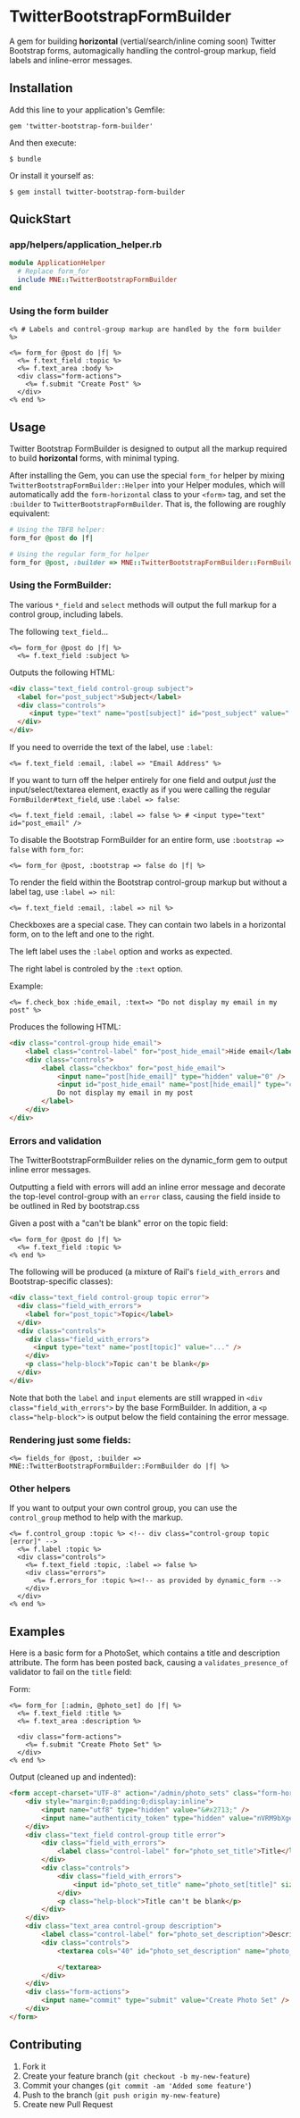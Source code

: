 # TwitterBootstrapFormBuilder

A gem for building **horizontal** (vertial/search/inline coming soon) Twitter Bootstrap forms, automagically handling the
control-group markup, field labels and inline-error messages.

## Installation

Add this line to your application's Gemfile:

    gem 'twitter-bootstrap-form-builder'

And then execute:

    $ bundle

Or install it yourself as:

    $ gem install twitter-bootstrap-form-builder

## QuickStart

### app/helpers/application_helper.rb

```ruby
module ApplicationHelper
  # Replace form_for
  include MNE::TwitterBootstrapFormBuilder
end
```

### Using the form builder

```erb
<% # Labels and control-group markup are handled by the form builder %>

<%= form_for @post do |f| %>
  <%= f.text_field :topic %>
  <%= f.text_area :body %>
  <div class="form-actions">
    <%= f.submit "Create Post" %>
  </div>
<% end %>
```


## Usage

Twitter Bootstrap FormBuilder is designed to output all the markup required to build **horizontal** forms,
with minimal typing.

After installing the Gem, you can use the special `form_for` helper by mixing `TwitterBootstrapFormBuilder::Helper`
into your Helper modules, which will automatically add the `form-horizontal` class to your `<form>` tag,
and set the `:builder` to `TwitterBootstrapFormBuilder`. That is, the following are roughly equivalent:

```ruby
# Using the TBFB helper:
form_for @post do |f|

# Using the regular form_for helper
form_for @post, :builder => MNE::TwitterBootstrapFormBuilder::FormBuilder, :html => { :class => "form-horizontal" } do |f|
```

### Using the FormBuilder:

The various `*_field` and `select` methods will output the full markup for a control group, including labels.

The following `text_field`...

```erb
<%= form_for @post do |f| %>
  <%= f.text_field :subject %>
```

Outputs the following HTML:

```html
<div class="text_field control-group subject">
  <label for="post_subject">Subject</label>
  <div class="controls">
     <input type="text" name="post[subject]" id="post_subject" value="..." />
  </div>
</div>
```

If you need to override the text of the label, use `:label`:

```erb
<%= f.text_field :email, :label => "Email Address" %>
```

If you want to turn off the helper entirely for one field and output *just* the input/select/textarea element,
exactly as if you were calling the regular `FormBuilder#text_field`, use `:label => false`:

```erb
<%= f.text_field :email, :label => false %> # <input type="text" id="post_email" />
```

To disable the Bootstrap FormBuilder for an entire form, use `:bootstrap => false` with `form_for`:

```erb
<%= form_for @post, :bootstrap => false do |f| %>
```

To render the field within the Bootstrap control-group markup but without a label tag,
use `:label => nil`:

```erb
<%= f.text_field :email, :label => nil %>
```

Checkboxes are a special case. They can contain two labels in a horizontal form, on to the left and
one to the right.

The left label uses the `:label` option and works as expected.

The right label is controled by the `:text` option.

Example:

```erb
<%= f.check_box :hide_email, :text=> "Do not display my email in my post" %>
```

Produces the following HTML:

```html
<div class="control-group hide_email">
	<label class="control-label" for="post_hide_email">Hide email</label>
	<div class="controls">
		<label class="checkbox" for="post_hide_email">
			<input name="post[hide_email]" type="hidden" value="0" />
			<input id="post_hide_email" name="post[hide_email]" type="checkbox" value="1" />
			Do not display my email in my post
		</label>
	</div>
</div>
```

### Errors and validation

The TwitterBootstrapFormBuilder relies on the dynamic_form gem to output inline error messages.

Outputting a field with errors will add an inline error message and decorate the top-level control-group with an
`error` class, causing the field inside to be outlined in Red by bootstrap.css

Given a post with a "can't be blank" error on the topic field:

```erb
<%= form_for @post do |f| %>
  <%= f.text_field :topic %>
<% end %>
```

The following will be produced (a mixture of Rail's `field_with_errors` and Bootstrap-specific classes):

```html
<div class="text_field control-group topic error">
  <div class="field_with_errors">
    <label for="post_topic">Topic</label>
  </div>
  <div class="controls">
    <div class="field_with_errors">
      <input type="text" name="post[topic]" value="..." />
    </div>
    <p class="help-block">Topic can't be blank</p>
  </div>
</div>
```

Note that both the `label` and `input` elements are still wrapped in `<div class="field_with_errors">` by the base
FormBuilder. In addition, a `<p class="help-block">` is output below the field containing the error message.

### Rendering just some fields:

```erb
<%= fields_for @post, :builder => MNE::TwitterBootstrapFormBuilder::FormBuilder do |f| %>
```

### Other helpers

If you want to output your own control group, you can use the `control_group` method to help with the markup.

```erb
<%= f.control_group :topic %> <!-- div class="control-group topic [error]" -->
  <%= f.label :topic %>
  <div class="controls">
    <%= f.text_field :topic, :label => false %>
    <div class="errors">
      <%= f.errors_for :topic %><!-- as provided by dynamic_form -->
    </div>
  </div>
<% end %>
```

## Examples

Here is a basic form for a PhotoSet, which contains a title and description attribute.
The form has been posted back, causing a `validates_presence_of` validator to fail on the `title` field:

Form:

```erb
<%= form_for [:admin, @photo_set] do |f| %>
  <%= f.text_field :title %>
  <%= f.text_area :description %>

  <div class="form-actions">
    <%= f.submit "Create Photo Set" %>
  </div>
<% end %>
```

Output (cleaned up and indented):

```html
<form accept-charset="UTF-8" action="/admin/photo_sets" class="form-horizontal" id="new_photo_set" method="post">
	<div style="margin:0;padding:0;display:inline">
		<input name="utf8" type="hidden" value="&#x2713;" />
		<input name="authenticity_token" type="hidden" value="nVRM9bXgeD2s/WGum+fJMy9dMYSNVCzYR6/U0Pg+068=" />
	</div>
	<div class="text_field control-group title error">
		<div class="field_with_errors">
			<label class="control-label" for="photo_set_title">Title</label>
		</div>
		<div class="controls">
			<div class="field_with_errors">
				<input id="photo_set_title" name="photo_set[title]" size="30" type="text" value="" />
			</div>
			<p class="help-block">Title can't be blank</p>
		</div>
	</div>
	<div class="text_area control-group description">
		<label class="control-label" for="photo_set_description">Description</label>
		<div class="controls">
			<textarea cols="40" id="photo_set_description" name="photo_set[description]" rows="20">

			</textarea>
		</div>
	</div>
	<div class="form-actions">
		<input name="commit" type="submit" value="Create Photo Set" />
	</div>
</form>
```



## Contributing

1. Fork it
2. Create your feature branch (`git checkout -b my-new-feature`)
3. Commit your changes (`git commit -am 'Added some feature'`)
4. Push to the branch (`git push origin my-new-feature`)
5. Create new Pull Request
